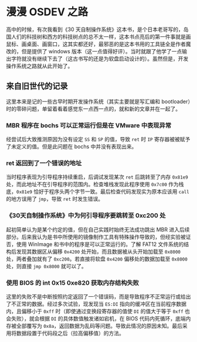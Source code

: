 <!---
createDate = 2020-08-21
--->

<!M PunctuationCompression>

# 漫漫 OSDEV 之路

高中的时候，有次我看到《30 天自制操作系统》这本书，是个日本老哥写的，岛国人们的科技树和西方的科技树点的总不太一样，这本书点亮后的第一件事就是画鼠标、画桌面、画窗口，这其实都还好，最邪恶的是这本书用的工具链全是作者魔改的，但是提供了 windows 版本（这一点值得好评）。当时就跟了他学了一点输出字符就没有继续下去了（这古书写的还是为软盘启动设计的）。虽然但是，开发操作系统之路就从此开始了。

## 来自旧世代的记录

这里本来是记的一些古早时期开发操作系统（其实主要就是写汇编和 bootloader）时的零碎问题，单留着看着感觉东一点西一点的，就和新的文章并在一起了。

### MBR 程序在 bochs 可以正常运行但是在 VMware 中表现异常

经尝试后大致推测原因为没有设定 `SS` 和 `SP` 的值，导致 `ret` 时 `IP` 寄存器被被赋予了未定义的值。但是此问题在 bochs 中并没有表现出来。

### ret 返回到了一个错误的地址

当时程序表现为引导程序持续重启，后调试发现某次 `ret` 后跳转至了内存 `0x81e9` 处，而此地址不在引导程序的范围内。检查堆栈发现此程序使用 `0x7c00` 作为栈底，`0x81e9` 恰好于程序头两个字节一致。最后检查代码发现实为原本应该用 `call` 的地方误用了 `jmp`，导致 `ret` 时发生错误。

### 《30天自制操作系统》中为何引导程序要跳转至 0xc200 处

起初简单认为是某个约定的值，但在自己实践时始终无法成功跳出 MBR 进入后续部分。后来我认为是书中所使用的镜像制作工具有特殊操作导致的，但经实验被证否，使用 WinImage 和书中的程序是可以正常运行的。了解 FAT12 文件系统的结构后发现其数据区从偏移 `0x4200` 处开始，而且数据被从头开始加载至 `0x8000` 处，两者叠加就有了 `0xc200`。若直接将软盘 `0x4200` 偏移处的数据加载至 `0x8000` 处，则直接 `jmp 0x8000` 就可以了。

### 使用 BIOS 的 int 0x15 0xe820 获取内存结构失败

这里的失败不是中断按照约定返回了一个错误码，而是导致程序不正常运行或给出了不正常的数据。经过多次试验，现发现当 `ES:DI` 指向的缓冲区在当前程序数据内，且偏移小于 `0xff` 时（即使通过变换段寄存器的值使 `DI` 的值大于等于 `0xff` 也会失败），就会根据 `DI` 的具体数值触发诸如宕机，在 BIOS 代码内死循环，底端内存被全部覆写为 `0x8a`，返回数据为乱码等问题。导致此情况的原因未知。最后采用将数据段置于代码段之后（拉高偏移值）的方法。